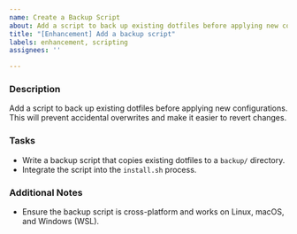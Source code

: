 ```yaml
---
name: Create a Backup Script
about: Add a script to back up existing dotfiles before applying new configurations.
title: "[Enhancement] Add a backup script"
labels: enhancement, scripting
assignees: ''

---
```


### Description
Add a script to back up existing dotfiles before applying new configurations. This will prevent accidental overwrites and make it easier to revert changes.

### Tasks
- Write a backup script that copies existing dotfiles to a `backup/` directory.
- Integrate the script into the `install.sh` process.

### Additional Notes
- Ensure the backup script is cross-platform and works on Linux, macOS, and Windows (WSL).
